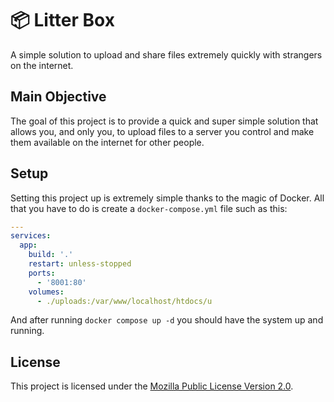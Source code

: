 # 📦 Litter Box

A simple solution to upload and share files extremely quickly with strangers on
the internet.

## Main Objective

The goal of this project is to provide a quick and super simple solution that
allows you, and only you, to upload files to a server you control and make them
available on the internet for other people.

## Setup

Setting this project up is extremely simple thanks to the magic of Docker. All
that you have to do is create a `docker-compose.yml` file such as this:

```yaml
---
services:
  app:
    build: '.'
    restart: unless-stopped
    ports:
      - '8001:80'
    volumes:
      - ./uploads:/var/www/localhost/htdocs/u
```

And after running `docker compose up -d` you should have the system up and
running.

## License

This project is licensed under the
[Mozilla Public License Version 2.0](https://www.mozilla.org/en-US/MPL/2.0/).

